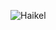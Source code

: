 ![Haikel](https://cardivo.vercel.app/api?name=H%20a%20i%20k%20e%20l%20&description=Halo,%20saya%20Haikel,%20dari%20Bangka%20Belitung.%20Senang%20bertemu%20denganmu%20%20%F0%9F%91%8B&image=https://avatars.githubusercontent.com/u/77146709?s=400&u=3fee57af51c390bf516cd507c10d316f7b5c7460&v=4&backgroundColor=%233B4252&fontColor=%23ECEFF4&iconColor=%23ffffff&instagram=_haikelz&site=https://haikelz.net&github=haikelz&pattern=wiggle&colorPattern=%23434C5E)

<!-- <p align="center">
  <img src="Pemandangan-Desa.jpg" width="400px" alt="">
  <br>
  <br>
  <a href="https://haikelz.net" alt="">Catatan</a>  |  <a href="https://facebook.com/kelgfx" alt="">Facebook</a>  |  <a href="https://dribbble.com/haikelz" alt="">Dribbble</a>  |  <a href="https://github.com/haikelz" alt="">Github</a>
</p>
-->
